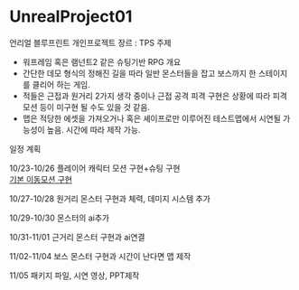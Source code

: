 # UnrealProject01

언리얼 블루프린트 개인프로젝트
장르 : TPS
주제
-	워프레임 혹은 램넌트2 같은 슈팅기반 RPG
개요
-	간단한 데모 형식의 정해진 길을 따라 일반 몬스터들을 잡고 보스까지 한 스테이지를 클리어 하는 게임.
-	적들은 근접과 원거리 2가지 생각 중이나 근접 공격 피격 구현은 상황에 따라 
피격 모션 등이 미구현 될 수도 있을 것 같음.
-	맵은 적당한 에셋을 가져오거나 혹은 셰이프로만 이루어진 테스트맵에서 시연될 가능성이 높음. 시간에 따라 제작 가능.

일정 계획

10/23-10/26	플레이어 캐릭터 모션 구현+슈팅 구현
</br>[기본 이동모션 구현](https://velog.io/@ldsldy/%EC%96%B8%EB%A6%AC%EC%96%BC-%ED%94%84%EB%A1%9C%EC%A0%9D%ED%8A%B81-%EB%AA%A8%EC%85%98)

10/27-10/28	원거리 몬스터 구현과 체력, 데미지 시스템 추가

10/29-10/30	몬스터의 ai추가

10/31-11/01	근거리 몬스터 구현과 ai연결

11/02-11/04	보스 몬스터 구현과 시간이 난다면 맵 제작

11/05	패키지 파일, 시연 영상, PPT제작
